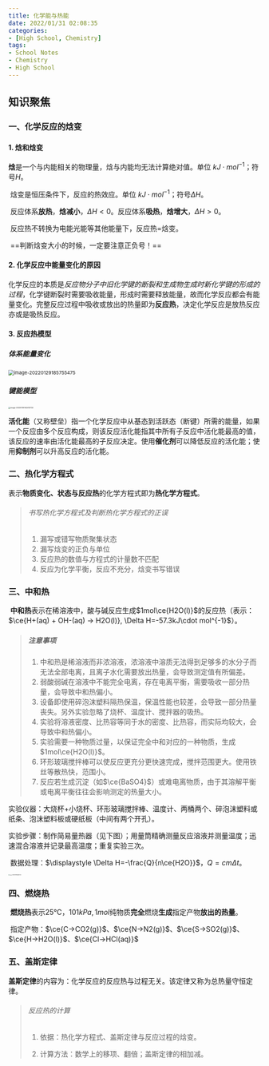 ```yaml
---
title: 化学能与热能
date: 2022/01/31 02:08:35
categories:
- [High School, Chemistry]
tags:
- School Notes
- Chemistry
- High School
---
```


## 知识聚焦

### 一、化学反应的焓变

#### 1. 焓和焓变

​	**焓**是一个与内能相关的物理量，焓与内能均无法计算绝对值。单位 $kJ\cdot mol^{-1}$；符号$H$。

​	焓变是恒压条件下，反应的热效应。单位 $kJ\cdot mol^{-1}$；符号$\Delta H$。

​	反应体系**放热**，**焓减小**，$\Delta H<0$。反应体系**吸热**，**焓增大**，$\Delta H>0$。

​	反应热不转换为电能光能等其他能量下，反应热=焓变。

​	==判断焓变大小的时候，一定要注意正负号！==

#### 2. 化学反应中能量变化的原因

​	化学反应的本质是*反应物分子中旧化学键的断裂和生成物生成时新化学键的形成的过程*，化学键断裂时需要吸收能量，形成时需要释放能量，故而化学反应都会有能量变化。完整反应过程中吸收或放出的热量即为**反应热**，决定化学反应是放热反应亦或是吸热反应。

#### 3. 反应热模型

##### 体系能量变化

<img src="https://raw.githubusercontent.com/PassionPenguin/picgo-database/main/image-20220129185755475.png" alt="image-20220129185755475" style="zoom:67%;" />

##### 键能模型

<img src="https://raw.githubusercontent.com/PassionPenguin/picgo-database/main/image-20220130142412722.png" alt="image-20220130142412722" style="zoom:25%;" />

​	**活化能**（又称壁垒）指一个化学反应中从基态到活跃态（断键）所需的能量，如果一个反应由多个反应构成，则该反应活化能指其中所有子反应中活化能最高的值，该反应的速率由活化能最高的子反应决定。使用**催化剂**可以降低反应的活化能；使用**抑制剂**可以升高反应的活化能。

### 二、热化学方程式

​	表示**物质变化、状态与反应热**的化学方程式即为**热化学方程式**。

> ###### 书写热化学方程式及判断热化学方程式的正误
>
> 1. 漏写或错写物质聚集状态
> 2. 漏写焓变的正负与单位
> 3. 反应热的数值与方程式的计量数不匹配
> 4. 反应为化学平衡，反应不充分，焓变书写错误

### 三、中和热

​	**中和热**表示在稀溶液中，酸与碱反应生成$1mol\ce{H2O(l)}$的反应热（表示：$\ce{H+(aq) + OH-(aq) -> H2O(l)}, \Delta H=-57.3kJ\cdot mol^{-1}$）。

> ##### 注意事项
>
> 1. 中和热是稀溶液而非浓溶液，浓溶液中溶质无法得到足够多的水分子而无法全部电离，且离子水化需要放出热量，会导致测定值有所偏差。
> 2. 弱酸弱碱在溶液中不能完全电离，存在电离平衡，需要吸收一部分热量，会导致中和热偏小。
> 3. 设备即使用碎泡沫塑料隔热保温，保温性能也较差，会导致一部分热量丧失。另外实验忽略了烧杯、温度计、搅拌器的吸热。
> 4. 实验将溶液密度、比热容等同于水的密度、比热容，而实际均较大，会导致中和热偏小。
> 5. 实验需要一种物质过量，以保证完全中和对应的一种物质，生成$1mol\ce{H2O(l)}$。
> 6. 环形玻璃搅拌棒可以使反应更充分更快速完成，搅拌范围更大。使用铁丝等散热快，范围小。
> 7. 反应若生成沉淀（如$\ce{BaSO4}$）或难电离物质，由于其溶解平衡或电离平衡往往会影响测定的热量大小。

​	实验仪器：大烧杯+小烧杯、环形玻璃搅拌棒、温度计、两桶两个、碎泡沫塑料或纸条、泡沫塑料板或硬纸板（中间有两个开孔）。

​	实验步骤：制作简易量热器（见下图）；用量筒精确测量反应溶液并测量温度；迅速混合溶液并记录最高温度；重复实验三次。

​	数据处理：$\displaystyle \Delta H=-\frac{Q}{n\ce{H2O}}$，$Q=cm\Delta t$。

<img src="https://raw.githubusercontent.com/PassionPenguin/picgo-database/main/image-20220129185834400.png" alt="image-20220129185834400" style="zoom:12.5%;" />

### 四、燃烧热

​	**燃烧热**表示$25℃， 101kPa, 1mol$纯物质**完全**燃烧**生成**指定产物**放出的热量**。

​	指定产物：$\ce{C->CO2(g)}$、$\ce{N->N2(g)}$、$\ce{S->SO2(g)}$、$\ce{H->H2O(l)}$、$\ce{Cl->HCl(aq)}$

### 五、盖斯定律

​	**盖斯定律**的内容为：化学反应的反应热与过程无关。该定律又称为总热量守恒定律。

> ###### 反应热的计算
>
> 1. 依据：热化学方程式、盖斯定律与反应过程的焓变。
>
> 2. 计算方法：数学上的移项、翻倍；盖斯定律的相加减。

